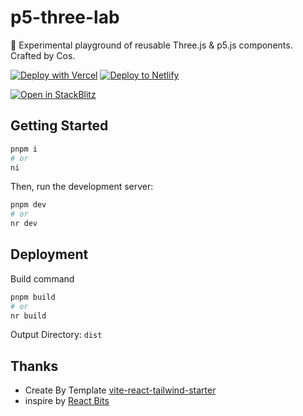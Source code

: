 # p5-three-lab

🔬 Experimental playground of reusable Three.js & p5.js components. Crafted by Cos.

[![Deploy with Vercel](https://vercel.com/button)](https://vercel.com/import/git?s=https://github.com/yusixian/p5-three-lab) [![Deploy to Netlify](https://www.netlify.com/img/deploy/button.svg)](https://app.netlify.com/start/deploy?repository=https://github.com/yusixian/p5-three-lab)

[![Open in StackBlitz](https://developer.stackblitz.com/img/open_in_stackblitz.svg)](https://stackblitz.com/github/yusixian/p5-three-lab)

## Getting Started

```bash
pnpm i
# or
ni
```

Then, run the development server:

```bash
pnpm dev
# or
nr dev
```

## Deployment

Build command

```bash
pnpm build
# or
nr build
```

Output Directory: `dist`

## Thanks

- Create By Template [vite-react-tailwind-starter](https://github.com/agustinusnathaniel/vite-react-tailwind-starter)
- inspire by [React Bits](https://reactbits.dev/)